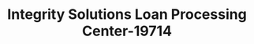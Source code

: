 ---
f_zip-code: 60406
f_state-code: IL
title: Integrity Solutions Loan Processing Center-19714
f_phone: 708-224-2777
f_city-only: Blue Island
f_address: 14240 Lincoln Avenue Blue Island
f_location-unique-id: '19714'
slug: integrity-solutions-loan-processing-center-19714
updated-on: '2024-05-30T13:46:58.046Z'
created-on: '2024-05-30T13:36:59.803Z'
published-on: '2024-05-30T13:54:32.469Z'
f_city-state: cms/city/blue-island-il.md
f_company: cms/company/integrity-solutions-loan-processing-center.md
f_state: cms/state/illinois.md
layout: '[payday-loan].html'
tags: payday-loan
---